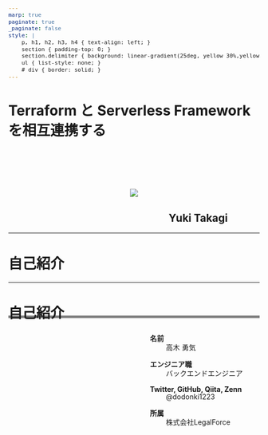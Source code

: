 ```yaml
---
marp: true
paginate: true
_paginate: false
style: |
    p, h1, h2, h3, h4 { text-align: left; }
    section { padding-top: 0; }
    section.delimiter { background: linear-gradient(25deg, yellow 30%,yellow 100px,white 100px,white 100%); }
    ul { list-style: none; }
    # div { border: solid; }
---
```


<!--
AWS のハンズオン資料の「サーバーレスアーキテクチャで翻訳 Web API を構築する」（https://pages.awscloud.com/event_JAPAN_Hands-on-for-Beginners-Serverless-2019_Contents.html）を題材にしてハンズオンで作成したインフラをコード化していく流れを発表します。

主に以下のようなことを発表しようと思っています。
・コンソール画面で作成したインフラの一部を Terraformer(https://github.com/GoogleCloudPlatform/terraformer) を使ってコード化し体裁を整えながら再実装していった方法
・Terraform で作成したリソースを Serverless Framework で参照する方法
・Serverless Framework で作成したリソースを Terraform で参照する方法
-->

<!-- _class: delimiter -->

<style scoped>
section { padding-top: 5rem !important; } 
</style>

# Terraform と Serverless Framework を相互連携する

<div style="text-align: center;padding-top: 80px">
  <img src="./image/00_cooperation.png" />
</div>

<h2 style="text-align: right; margin-right: 4rem">Yuki Takagi</h2>

---

<!-- _class: delimiter -->

<style scoped>
section { padding-top: 5rem !important; } 
</style>

# 自己紹介

---

<div style="height: 100%">
  <h1>自己紹介</h1>
  <p style="border-bottom: solid 5px #808080; margin-top: -2rem"></p>

  <div style="height: 100%; display: flex;justify-content: space-between; margin: 1rem;">
    <div style="width: 50%; background: url(https://scontent-nrt1-1.xx.fbcdn.net/v/t1.6435-9/119604723_3285085514901787_1350492750591504360_n.jpg?_nc_cat=111&ccb=1-7&_nc_sid=09cbfe&_nc_ohc=HmLep5LV4WoAX8Rw7VN&tn=T6b3UBCIVq3UemOD&_nc_ht=scontent-nrt1-1.xx&oh=00_AT9LfFhBMp6HJL0PEV4OBOodt0dhVG9kVuSD1IcR8Dit1g&oe=6326B72D) no-repeat top left; background-size: 100%"></div>
    <div style="width: 50%;">
      <!-- 名前 -->
      <p style="margin-left: 2rem;"><b>名前</b></p>
      <p style="margin-left: 4rem; margin-top: -1rem;">高木 勇気</p>
      <!-- エンジニア職 -->
      <p style="margin-left: 2rem;"><b>エンジニア職</b></p>
      <p style="margin-left: 4rem; margin-top: -1rem;">バックエンドエンジニア</p>
      <!-- アカウント -->
      <p style="margin-left: 2rem;"><b>Twitter, GitHub, Qiita, Zenn</b></p>
      <p style="margin-left: 4rem; margin-top: -1rem;">@dodonki1223</p>
      <!-- 所属 -->
      <p style="margin-left: 2rem;"><b>所属</b></p>
      <p style="margin-left: 4rem; margin-top: -1rem;">株式会社LegalForce</p>
      <!-- 所属 -->
    </div>
  </div>
</div>

---

<div style="height: 100%">
  <h1>自己紹介</h1>
  <p style="border-bottom: solid 5px #808080; margin-top: -2rem"></p>

  <h3>最近の活動</h3>

  <div  style="height: 100%; display: flex;justify-content: space-between;">
    <div style="width: 50%; background: url(./image/01_qiita.png) no-repeat top left; background-size: 72%"></div>
    <div style="width: 50%; background: url(./image/02_article.png) no-repeat top left; background-size: 90%"></div>
  </div>
</div>

---

<!-- _class: delimiter -->

<style scoped>
section { padding-top: 5rem !important; } 
</style>

# 今日話すこと

---

<div style="height: 100%">
  <h1>今日話すこと</h1>
  <p style="border-bottom: solid 5px #808080; margin-top: -2rem"></p>

  ## ふと Terraform と Serverless Framework はどうやって連携すればいいのか？という疑問を持ちました。

  ## そこで実際に試してみました 💪

  ## 今日は実際に試した結果、私が得た知見を発表したいと思います！
</div>

---

<!-- _class: delimiter -->

<style scoped>
section { padding-top: 5rem !important; } 
</style>

# アジェンダ

---

<div style="height: 100%">
  <h1>アジェンダ</h1>
  <p style="border-bottom: solid 5px #808080; margin-top: -2rem"></p>

  <div style="padding-left: 2rem;">
    <h2 style="padding: 0;">1. 題材</h2>
    <h2 style="padding: 0;">2. Terraform と Serverless Framework で管理するもの</h2>
    <h2 style="padding: 0;">3. Serverless Framework を使ってコード化</h2>    
    <h2 style="padding: 0;">4. Terrafomer を使ってコード化</h2>
    <h2 style="padding: 0;">5. Serverless Framework → Terraform を連携する</h2>
    <h2 style="padding: 0;">6. Terraform → Serverless Framework を連携する</h2>
    <h2 style="padding: 0;">7. まとめ</h2>
  </div>
</div>

---

<div style="height: 100%">
  <h1>1. 題材</h1>
  <p style="border-bottom: solid 5px #808080; margin-top: -2rem"></p>

  ### こんな感じのサーバーレスアーキテクチャを題材にします。

  <div style="padding-top:2rem;">
    <img src="https://raw.githubusercontent.com/dodonki1223/image_garage/master/translate/00_overall.png" />
  </div>
</div>

---

<div style="height: 100%">
  <h1>1. 題材</h1>
  <p style="border-bottom: solid 5px #808080; margin-top: -2rem"></p>

  ### こちらの構成は **AWS 初心者向けハンズオン** の「 **[サーバーレスアーキテクチャで翻訳 Web API を構築する](https://pages.awscloud.com/event_JAPAN_Hands-on-for-Beginners-Serverless-2019_Contents.html)** 」で作成する題材になります。

  <div style="text-align: center;padding-top: 2rem;">
    <img src="./image/03_hands_on.png" />
  </div>
</div>

---

<div style="height: 100%">
  <h1>1. 題材</h1>
  <p style="border-bottom: solid 5px #808080; margin-top: -2rem"></p>

  ## **AWS 初心者向けハンズオン** の「 **[サーバーレスアーキテクチャで翻訳 Web API を構築する](https://pages.awscloud.com/event_JAPAN_Hands-on-for-Beginners-Serverless-2019_Contents.html)** 」は動画を10個見ながら言われたとおりにしていくだけで2時間もあれば簡単に実装することが出来ます。

  ## 私もこちらのハンズオンの終了後に Terraform と Serverless Framework を使って実装し直しました。

  ## 実装していった過程も含めて発表していきます！
</div>

---

<div style="height: 100%">
  <h1>アジェンダ</h1>
  <p style="border-bottom: solid 5px #808080; margin-top: -2rem"></p>

  <div style="padding-left: 2rem;">
    <h2 style="padding: 0; color: gray;">1. 題材</h2>
    <h2 style="padding: 0;">2. Terraform と Serverless Framework で管理するもの</h2>
    <h2 style="padding: 0; color: gray;">3. Serverless Framework を使ってコード化</h2>
    <h2 style="padding: 0; color: gray;">4. Terrafomer を使ってコード化</h2>
    <h2 style="padding: 0; color: gray;">5. Serverless Framework → Terraform を連携する</h2>
    <h2 style="padding: 0; color: gray;">6. Terraform → Serverless Framework を連携する</h2>
    <h2 style="padding: 0; color: gray;">7. まとめ</h2>
  </div>
</div>

---

<div style="height: 100%">
  <h1>2. Terraform と Serverless Framework で管理するもの</h1>
  <p style="border-bottom: solid 5px #808080; margin-top: -2rem"></p>

  <div style="text-align: center; padding-top:1rem;">
    <img style="width: 68%" src="https://raw.githubusercontent.com/dodonki1223/image_garage/master/translate/01_relationship_between_terraform_and_serverless_framework.png" />
  </div>
</div>

---

<div style="height: 100%">
  <h1>2. Terraform と Serverless Framework で管理するもの</h1>
  <p style="border-bottom: solid 5px #808080; margin-top: -2rem"></p>

  ## Terraform では **IAM ロール** と **AWS Systems Manager Parameter Store** の2つを管理します。

  ## 後に説明しますが **AWS Systems Manager Parameter Store** は Serverless Framework と連携するために必要になります。

  <div style="text-align: center;">
    <img style="width: 40%" src="https://raw.githubusercontent.com/dodonki1223/image_garage/master/translate/05_terraform_resources.png" />
  </div>
</div>

---

<div style="height: 100%">
  <h1>2. Terraform と Serverless Framework で管理するもの</h1>
  <p style="border-bottom: solid 5px #808080; margin-top: -2rem"></p>

  ## Serverless Framework では **Amazon API Gateway** と **AWS Lambda** と **Amazon DynamoDB** と **CloudWatch Logs** の4つを管理します。

  <div style="text-align: center;margin-top: 6rem;">
    <img style="width: 80%" src="https://raw.githubusercontent.com/dodonki1223/image_garage/master/translate/06_serverless_framework_resources.png" />
  </div>
</div>

---

<div style="height: 100%">
  <h1>2. Terraform と Serverless Framework で管理するもの</h1>
  <p style="border-bottom: solid 5px #808080; margin-top: -2rem"></p>

  ## Serverless Framework で管理しているリソースが多くない？

  ## Serverless Framework で多くのリソースを管理しているのは **ローカルの開発環境が整っている** ためです。

  ## **ローカルの開発環境で使用する必要があるのものは Serverless Framework で管理** し **それ以外は Terraform で管理する** ようにしています。

  ## 今日はローカルの開発環境については詳しく説明しません。
</div>

---

<div style="height: 100%">
  <h1>2. Terraform と Serverless Framework で管理するもの</h1>
  <p style="border-bottom: solid 5px #808080; margin-top: -2rem"></p>

  ### ローカルにて実行と DynamoDB の操作ができます。

  <div style="text-align: center;">
    <img style="width: 90%" src="./image/04_local_development.png" />
  </div>
</div>

---

<div style="height: 100%">
  <h1>アジェンダ</h1>
  <p style="border-bottom: solid 5px #808080; margin-top: -2rem"></p>

  <div style="padding-left: 2rem;">
    <h2 style="padding: 0; color: gray;">1. 題材</h2>
    <h2 style="padding: 0; color: gray;">2. Terraform と Serverless Framework で管理するもの</h2>
    <h2 style="padding: 0;">3. Serverless Framework を使ってコード化</h2>
    <h2 style="padding: 0; color: gray;">4. Terrafomer を使ってコード化</h2>
    <h2 style="padding: 0; color: gray;">5. Serverless Framework → Terraform を連携する</h2>
    <h2 style="padding: 0; color: gray;">6. Terraform → Serverless Framework を連携する</h2>
    <h2 style="padding: 0; color: gray;">7. まとめ</h2>
  </div>
</div>

---

<div style="height: 100%">
  <h1>3. Serverless Framework を使ってコード化</h1>
  <p style="border-bottom: solid 5px #808080; margin-top: -2rem"></p>

**フォルダを作成し移動**

```shell
$ mkdir serverless
$ cd serverless
```

**ハンズオンと同じ Python のプロジェクトを指定して作成する**

```shell
$ serverless create --template aws-python3 --name translate-function
```

**ハンズオンと同じファイル名に変更する**

```shell
$ mv handler.py translate_function.py
```
</div>

---

<style scoped>
code {
    font-size:23px;
}
</style>

<div style="height: 100%">
  <h1>3. Serverless Framework を使ってコード化</h1>
  <p style="border-bottom: solid 5px #808080; margin-top: -2rem"></p>

### **serverless という AWS profile を予め設定** しておきます。既に作成されている **serverless.yml** に以下の内容のように改修します。

```yml
service: translate-function

frameworkVersion: '3'

provider:
  name: aws
  runtime: python3.8
  region: ap-northeast-1
  profile: serverless

functions:
  translate:
    name: translate-function
    handler: translate_function.lambda_handler
```
</div>

---

<div style="height: 100%">
  <h1>3. Serverless Framework を使ってコード化</h1>
  <p style="border-bottom: solid 5px #808080; margin-top: -2rem"></p>

### **translate_function.py** も以下の内容のように改修します。

```python
import json

def lambda_handler(event, context):
    body = {
        "message": "Go Serverless v1.0! Your function executed successfully!",
        "input": event
    }

    response = {
        "statusCode": 200,
        "body": json.dumps(body)
    }

    return response
```

</div>

---

<div style="height: 100%">
  <h1>3. Serverless Framework を使ってコード化</h1>
  <p style="border-bottom: solid 5px #808080; margin-top: -2rem"></p>

  ### `serverless deploy` コマンドを実行すると AWS Lambda 以外にも **CloudWatch Logs, IAM Role が作成** されます。

  ### **IAM ロールは後に Terraform で作成したものに移行する予定です。**

  ### Amazon API Gateway, Amazon DynamoDB も作っていき、ハンズオンと同じ状態にしていきます。
</div>

---

<style scoped>
code {
    font-size:16px;
}
</style>

<div style="height: 100%">
  <h1>3. Serverless Framework を使ってコード化</h1>
  <p style="border-bottom: solid 5px #808080; margin-top: -2rem"></p>

  ### serverless.yml の **provider に endpointType** と **handler の下に events** を追加し Amazon API Gateway と AWS Lambda が繋ぎ込みされるようにします。**input_text** でクエリパラメータを取得できるようになります。

```yml
service: translate-function

frameworkVersion: '3'

provider:
  name: aws
  runtime: python3.8
  region: ap-northeast-1
  profile: serverless
  endpointType: regional

functions:
  translate:
    name: translate-function-v2
    handler: translate_function.lambda_handler
    events:
      - http:
          method: get
          path: /translate
          request:
            parameters:
              querystrings:
                input_text: false
```
</div>

---

<div style="height: 100%">
  <h1>3. Serverless Framework を使ってコード化</h1>
  <p style="border-bottom: solid 5px #808080; margin-top: -2rem"></p>

  ### Amazon Translate, Amazon DynamoDB にアクセスできるように AWS Lambda で使用されている IAM ロールに一時的に権限を付与します。

  <div style="text-align: center; padding-top: 2rem;">
    <img style="width: 100%" src="./image/05_lambda_iam_role.png" />
  </div>
</div>

---

<div style="height: 100%">
  <h1>3. Serverless Framework を使ってコード化</h1>
  <p style="border-bottom: solid 5px #808080; margin-top: -2rem"></p>

  ### TranslateFullAccess, AmazonDynamoDBFullAccess の権限を IAM ロールに追加します。

  <div style="text-align: center;">
    <img style="width: 90%" src="./image/06_add_iam_policy.png" />
  </div>
</div>

---

<style scoped>
code {
    font-size:11px;
}
</style>

<div style="height: 100%">
  <h1>3. Serverless Framework を使ってコード化</h1>
  <p style="border-bottom: solid 5px #808080; margin-top: -2rem"></p>

  ### serverless.yml に **resources** を追加し DynamoDB の table を作成します。

```yml
service: translate-function

frameworkVersion: '3'

provider:
  name: aws
  runtime: python3.8
  region: ap-northeast-1
  profile: serverless
  endpointType: regional

functions:
  translate:
    name: translate-function-v2
    handler: translate_function.lambda_handler
    events:
      - http:
          method: get
          path: /translate
          request:
            parameters:
              querystrings:
                input_text: false

resources:
  Resources:
    usersTable:
      Type: AWS::DynamoDB::Table
      Properties:
        TableName: translate-history
        AttributeDefinitions:
          - AttributeName: timestamp
            AttributeType: S
        KeySchema:
          - AttributeName: timestamp
            KeyType: HASH
        ProvisionedThroughput:
          ReadCapacityUnits: 1
          WriteCapacityUnits: 1
```
</div>

---

<style scoped>
code { font-size:11px; }
</style>

<div style="height: 100%;">
  <h1>3. Serverless Framework を使ってコード化</h1>
  <p style="border-bottom: solid 5px #808080; margin-top: -2rem"></p>

  #### translate_function.py を改修し **日本語を英語に翻訳する機能** と **翻訳結果を DynamoDB に保存する処理** を実装します。

```python
import os
import boto3
import json
import datetime

translate = boto3.client('translate')
dynamodb_translate_history_tbl = boto3.resource('dynamodb').Table('translate-history')

def lambda_handler(event, context):
    input_text = event['queryStringParameters']['input_text']

    response = translate.translate_text(
        Text=input_text,
        SourceLanguageCode='ja',
        TargetLanguageCode='en',
    )

    output_text = response.get('TranslatedText')

    dynamodb_translate_history_tbl.put_item(
        Item = {
            'timestamp': datetime.datetime.now().strftime("%Y%m%d%H%M%S"),
            'input_text': input_text,
            'output_text': output_text
        }
    )

    return {
        'statusCode': 200,
        'body': json.dumps({
            'output_text': output_text
        }),
        'isBase64Encoded': False,
        'headers': {}
    }
```
</div>

---

<style scoped>
/* code { font-size:11px; } */
</style>

<div style="height: 100%;">
  <h1>3. Serverless Framework を使ってコード化</h1>
  <p style="border-bottom: solid 5px #808080; margin-top: -2rem"></p>

  ### これでハンズオンで作成した **サーバーレスアーキテクチャと同じ状態** になりました。

  ### 次は一部手動で作成していた **IAM ロール** を Terraform で実装していきます！

</div>

---

<div style="height: 100%">
  <h1>アジェンダ</h1>
  <p style="border-bottom: solid 5px #808080; margin-top: -2rem"></p>

  <div style="padding-left: 2rem;">
    <h2 style="padding: 0; color: gray;">1. 題材</h2>
    <h2 style="padding: 0; color: gray;">2. Terraform と Serverless Framework で管理するもの</h2>
    <h2 style="padding: 0; color: gray;">3. Serverless Framework を使ってコード化</h2>
    <h2 style="padding: 0;">4. Terrafomer を使ってコード化</h2>
    <h2 style="padding: 0; color: gray;">5. Serverless Framework → Terraform を連携する</h2>
    <h2 style="padding: 0; color: gray;">6. Terraform → Serverless Framework を連携する</h2>
    <h2 style="padding: 0; color: gray;">7. まとめ</h2>
  </div>
</div>

---

<div style="height: 100%;">
  <h1>4. Terrafomer を使ってコード化</h1>
  <p style="border-bottom: solid 5px #808080; margin-top: -2rem"></p>

  ### [Terraformer](https://github.com/GoogleCloudPlatform/terraformer) を使って Serverless Framework で仮で作成した **IAM ロールを取り込みコード化** します。

  ### Terraformer を使用することで **Terraform の管理化でないリソースをコード化** してくれるのでとても便利です！

  ### Terraformer は以下のコマンドで簡単にインストール可能です。

  ```shell
  $ brew install terraformer
  ```
</div>

---

<div style="height: 100%;">
  <h1>4. Terrafomer を使ってコード化</h1>
  <p style="border-bottom: solid 5px #808080; margin-top: -2rem"></p>

  ### フォルダを作成し移動

  ```shell
  $ mkdir terraform
  $ cd terraform
  ```

  ### AWS のリソースを操作できるように provider の設定ファイルを作成

  ```shell
  $ touch provider.tf
  ```

  ### AWS の provider の設定を書き込む（ **terraform という AWS profile を予め設定** しておきます）

  ```terraform
  provider "aws" {
    region  = "ap-northeast-1"
    profile = "terraform"
  }
  ```
</div>

---

<div style="height: 100%;">
  <h1>4. Terrafomer を使ってコード化</h1>
  <p style="border-bottom: solid 5px #808080; margin-top: -2rem"></p>

  ### 最新バージョンの Terraform に変更する

  ```shell
  $ asdf local terraform 1.2.7
  ```

  ### IAM ロール名を指定して Terraform のコードを生成する

  「generated/aws/iam/」 配下に取り込んだコードが作成されます。

  ```shell
  $ terraformer import aws --resources=iam --filter="Name=name;Value=IAM_ROLE_NAME" --profile=terraform
  ```

  ### Terraformer が作成した provider の設定を以前設定したものに合わせる

  ```shell
  $ cat provider.tf > generated/aws/iam/provider.tf
  ```

  ### 必要のないファイルを削除します

  ```shell
  $ rm -rf .terraform .terraform.lock.hcl provider.tf
  ```
</div>

---

<div style="height: 100%;">
  <h1>4. Terrafomer を使ってコード化</h1>
  <p style="border-bottom: solid 5px #808080; margin-top: -2rem"></p>

  ### tfstate ファイルのバージョンが 0.12.31 の状態になっているのでバージョンアップさせる

  terraform のバージョンを 0.13.x にする

  ```shell
  $ cd generated/aws/iam
  $ asdf local terraform 0.13.7
  ```

  0.13.7 のバージョンに変更しアップグレードコマンドを実行する

  ```shell
  $ terraform init
  $ terraform 0.13upgrade
  ```

  実際に apply & tfstate をバージョンアップさせ問題ないことを確認する

  ```shell
  $ terraform apply
  ```
</div>

---

<div style="height: 100%;">
  <h1>4. Terrafomer を使ってコード化</h1>
  <p style="border-bottom: solid 5px #808080; margin-top: -2rem"></p>

  ### これで **Terraform で IAM ロールの管理** もできるようになりました！

  ### 次は Terraform で管理させた **IAM ロールを Serverless Framework で管理できる** ようにします！


  #### ＜補足情報＞

  Terraformer がサポートしている **Terraform のバージョンは 0.13** 。
  でも…… Terraformer import は **terraform 0.13.x は ❌** だけど **Terraform 1.2.7 は ⭕**

  バージョンが 0.13.x の状態になっているのでこちらはよしなにバージョンアップしてください。

  M1 Mac だと 0.13.x 系のバージョンのインストールが出来ないので私が以前書いた以下の[記事(M1 Mac でそのバージョンの Terraform 使えないじゃないか！)](https://qiita.com/dodonki1223/items/314fd264cbcb4406c743)を参考にして下さい。
</div>
